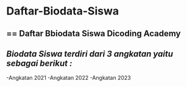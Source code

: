 # Daftar-Biodata-Siswa
==
Daftar Bbiodata Siswa Dicoding Academy
--
*Biodata Siswa terdiri dari 3 angkatan yaitu sebagai berikut :*
--
-Angkatan 2021
-Angkatan 2022
-Angkatan 2023

